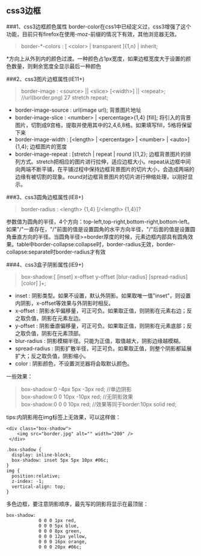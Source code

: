 ## css3边框

###1、css3边框颜色属性
border-color在css1中已经定义过，css3增强了这个功能，目前只有firefox在使用-moz-前缀的情况下有效，其他浏览器无效。

>border-*-colors : [ \<color\> | transparent ]{1,n} | inherit;

*方向上从外到内的颜色过渡。一种颜色占1px宽度，如果边框宽度大于设置的颜色数量，则剩余宽度全显示最后一种颜色

###2、css3图片边框属性(IE11+)
>border-image : \<source\> || \<slice\> [\<width\>] || \<repeat\>;   //url(border.png) 27 stretch repeat;

* border-image-source : url(image url);
背景图片地址
* border-image-slice : \<number\> | \<percentage\>{1,4} [fill];
将引入的背景图片，切割成9宫格，提取并使用其中的2,4,6,8格。如果填写fill，5格将保留下来
* border-image-width : [\<length\> | \<percentage\> | \<number\> | \<auto\>]{1,4};
边框图片的宽度
* border-image-repeat : [stretch | repeat | round ]{1,2};
边框背景图片的排列方式。stretch把相应的图片进行拉伸，适应边框大小。repeat从边框中间向两端不断平铺，在平铺过程中保持边框背景图片的切片大小，会造成两端的边缘有被切割的现象。round对边框背景图片的切片进行伸缩处理，以刚好显示。

###3、css3圆角边框属性(IE8+)

>border-radius : \<length\> {1,4} [/\<length\> {1,4}]? 

参数值为圆角的半径，4个方向：top-left,top-right,bottom-right,bottom-left。如果"/"一直存在，"/"前面的值是设置圆角的水平方向半径，"/"后面的值是设置圆角垂直方向的半径。当圆角半径>=border厚度的时候，元素边框内部具有圆角效果。table中border-collapse:collapse时，border-radius无效，border-collapse:separate时border-radius才有效

###4、css3盒子阴影属性(IE9+)

>box-shadow:[ [inset] x-offset y-offset [blur-radius] [spread-radius] [color] ]+;

* inset : 阴影类型。如果不设置，默认外阴影。如果取唯一值"inset"，则设置内阴影，x-offset等效果与外阴影时相反。
* x-offset : 阴影水平偏移量，可正可负。如果取正值，则阴影在元素右边；反之取负值，阴影在元素左边。
* y-offset : 阴影垂直偏移量，可正可负。如果取正值，则阴影在元素底部；反之取负值，阴影在元素顶部。
* blur-radius : 阴影模糊半径。只能为正值，取值越大，阴影边缘越模糊。
* spread-radius : 阴影扩散半径，可正可负。如果取正值，则整个阴影都延展扩大；反之取负值，阴影缩小。
* color : 阴影颜色，不设置浏览器将会取默认颜色。

一些效果：
>box-shadow:0 -4px 5px -3px red;  //单边阴影      
>box-shadow:0 0 10px -10px red;  //无阴影效果    
>box-shadow:0 0 0 10px red;    //效果等同于border:10px solid red;

tips:内阴影用在img标签上无效果，可以这样做：
~~~
<div class="box-shadow">
	<img src="border.jpg" alt="" width="200" />
 </div>
~~~
~~~
.box-shadow {
  display: inline-block;
  box-shadow: inset 5px 5px 10px #06c;
}
img {
  position:relative;
  z-index: -1;
  vertical-align: top;
}
~~~

多色边框，要注意阴影顺序，最先写的阴影将显示在最顶层：
~~~
box-shadow: 
            0 0 0 1px red,
            0 0 0 5px blue,
            0 0 0 8px green,
            0 0 0 12px yellow,
            0 0 0 16px orange,
            0 0 0 20px #06c;  
~~~
